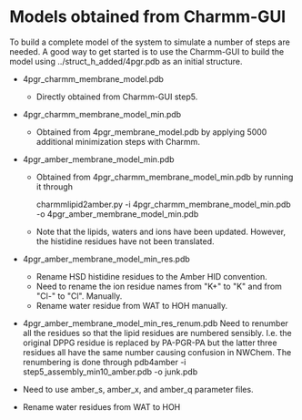 Models obtained from Charmm-GUI
===============================

To build a complete model of the system to simulate a number of steps are needed. A good way to get
started is to use the Charmm-GUI to build the model using ../struct_h_added/4pgr.pdb as an
initial structure.

* 4pgr_charmm_membrane_model.pdb
  * Directly obtained from Charmm-GUI step5.

* 4pgr_charmm_membrane_model_min.pdb
  * Obtained from 4pgr_membrane_model.pdb by applying 5000 additional minimization
    steps with Charmm.

* 4pgr_amber_membrane_model_min.pdb
  * Obtained from 4pgr_charmm_membrane_model_min.pdb by running it through

    charmmlipid2amber.py -i 4pgr_charmm_membrane_model_min.pdb -o 4pgr_amber_membrane_model_min.pdb

  * Note that the lipids, waters and ions have been updated. However, the 
    histidine residues have not been translated.

* 4pgr_amber_membrane_model_min_res.pdb
  * Rename HSD histidine residues to the Amber HID convention.
  * Need to rename the ion residue names from "K+" to "K" and from "Cl-" to "Cl". Manually.
  * Rename water residue from WAT to HOH manually.

* 4pgr_amber_membrane_model_min_res_renum.pdb
  Need to renumber all the residues so that the lipid residues are numbered sensibly. I.e. the original
  DPPG residue is replaced by PA-PGR-PA but the latter three residues all have the same number
  causing confusion in NWChem. The renumbering is done through 
  pdb4amber -i step5_assembly_min10_amber.pdb -o junk.pdb

* Need to use amber_s, amber_x, and amber_q parameter files.

* Rename water residues from WAT to HOH
